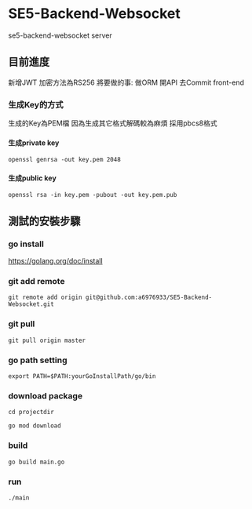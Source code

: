 # SE5-Backend-Websocket
se5-backend-websocket server


## 目前進度
新增JWT 加密方法為RS256
將要做的事: 做ORM 開API 去Commit front-end
### 生成Key的方式
生成的Key為PEM檔 因為生成其它格式解碼較為麻煩 採用pbcs8格式
#### 生成private key
```
openssl genrsa -out key.pem 2048
```
#### 生成public key
```
openssl rsa -in key.pem -pubout -out key.pem.pub
```

## 測試的安裝步驟
### go install
https://golang.org/doc/install

### git add remote
```
git remote add origin git@github.com:a6976933/SE5-Backend-Websocket.git
```
### git pull
```
git pull origin master
```
### go path setting
```
export PATH=$PATH:yourGoInstallPath/go/bin
```
### download package
```
cd projectdir
```
```
go mod download
```
### build
```
go build main.go
```
### run
```
./main
```

